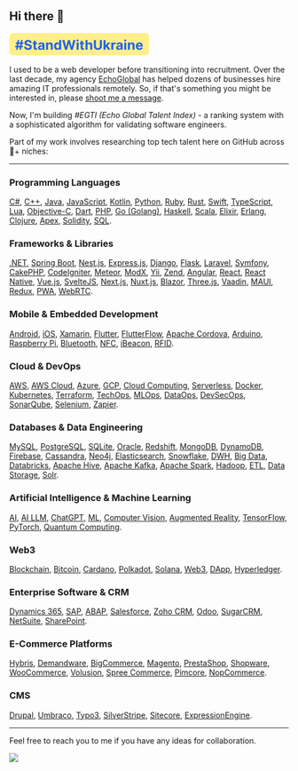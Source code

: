 ## Hi there 👋

![StandWithUkraine](https://raw.githubusercontent.com/vshymanskyy/StandWithUkraine/main/badges/StandWithUkraine.svg)

I used to be a web developer before transitioning into recruitment. Over the last decade, my agency [EchoGlobal](https://echoglobal.tech/) has helped dozens of businesses hire amazing IT professionals remotely. So, if that's something you might be interested in, please [shoot me a message](https://echoglobal.tech/contact/).

Now, I'm building *#EGTI (Echo Global Talent Index)* - a ranking system with a sophisticated algorithm for validating software engineers.

Part of my work involves researching top tech talent here on GitHub across 💯+ niches:

---

### Programming Languages

[C#](https://echoglobal.tech/technologies/csharp/), [C++](https://echoglobal.tech/technologies/cplusplus/), [Java](https://echoglobal.tech/technologies/java/), [JavaScript](https://echoglobal.tech/technologies/javascript/), [Kotlin](https://echoglobal.tech/technologies/kotlin/), [Python](https://echoglobal.tech/technologies/python/), [Ruby](https://echoglobal.tech/technologies/ruby/), [Rust](https://echoglobal.tech/technologies/rust/), [Swift](https://echoglobal.tech/technologies/swift/), [TypeScript](https://echoglobal.tech/technologies/typescript/), [Lua](https://echoglobal.tech/technologies/lua/), [Objective-C](https://echoglobal.tech/technologies/objective-c/), [Dart](https://echoglobal.tech/technologies/dart/), [PHP](https://echoglobal.tech/technologies/php/), [Go (Golang)](https://echoglobal.tech/technologies/go/), [Haskell](https://echoglobal.tech/technologies/haskell/), [Scala](https://echoglobal.tech/technologies/scala/), [Elixir](https://echoglobal.tech/technologies/elixir/), [Erlang](https://echoglobal.tech/technologies/erlang/), [Clojure](https://echoglobal.tech/technologies/clojure/), [Apex](https://echoglobal.tech/technologies/apex/), [Solidity](https://echoglobal.tech/technologies/solidity/), [SQL](https://echoglobal.tech/technologies/sql/).

### Frameworks & Libraries

[.NET](https://echoglobal.tech/technologies/dotnet/), [Spring Boot](https://echoglobal.tech/technologies/spring-boot/), [Nest.js](https://echoglobal.tech/technologies/nest-js/), [Express.js](https://echoglobal.tech/technologies/express-js/), [Django](https://echoglobal.tech/technologies/django/), [Flask](https://echoglobal.tech/technologies/flask/), [Laravel](https://echoglobal.tech/technologies/laravel/), [Symfony](https://echoglobal.tech/technologies/symfony/), [CakePHP](https://echoglobal.tech/technologies/cakephp/), [CodeIgniter](https://echoglobal.tech/technologies/codeigniter/), [Meteor](https://echoglobal.tech/technologies/meteor/), [ModX](https://echoglobal.tech/technologies/modx/), [Yii](https://echoglobal.tech/technologies/yii/), [Zend](https://echoglobal.tech/technologies/zend/), [Angular](https://echoglobal.tech/technologies/angular/), [React](https://echoglobal.tech/technologies/react/), [React Native](https://echoglobal.tech/technologies/react-native/), [Vue.js](https://echoglobal.tech/technologies/vue-js/), [SvelteJS](https://echoglobal.tech/technologies/sveltejs/), [Next.js](https://echoglobal.tech/technologies/next-js/), [Nuxt.js](https://echoglobal.tech/technologies/nuxt-js/), [Blazor](https://echoglobal.tech/technologies/blazor/), [Three.js](https://echoglobal.tech/technologies/three-js/), [Vaadin](https://echoglobal.tech/technologies/vaadin/), [MAUI](https://echoglobal.tech/technologies/maui/), [Redux](https://echoglobal.tech/technologies/redux/), [PWA](https://echoglobal.tech/technologies/pwa/), [WebRTC](https://echoglobal.tech/technologies/webrtc/).

### Mobile & Embedded Development

[Android](https://echoglobal.tech/technologies/android/), [iOS](https://echoglobal.tech/technologies/ios/), [Xamarin](https://echoglobal.tech/technologies/xamarin/), [Flutter](https://echoglobal.tech/technologies/flutter/), [FlutterFlow](https://echoglobal.tech/technologies/flutterflow/), [Apache Cordova](https://echoglobal.tech/technologies/apache-cordova/), [Arduino](https://echoglobal.tech/technologies/arduino/), [Raspberry Pi](https://echoglobal.tech/technologies/raspberry-pi/), [Bluetooth](https://echoglobal.tech/technologies/bluetooth/), [NFC](https://echoglobal.tech/technologies/nfc/), [iBeacon](https://echoglobal.tech/technologies/ibeacon/), [RFID](https://echoglobal.tech/technologies/rfid/).

### Cloud & DevOps

[AWS](https://echoglobal.tech/technologies/aws/), [AWS Cloud](https://echoglobal.tech/technologies/aws-cloud/), [Azure](https://echoglobal.tech/technologies/azure/), [GCP](https://echoglobal.tech/technologies/gcp/), [Cloud Computing](https://echoglobal.tech/technologies/cloud-computing/), [Serverless](https://echoglobal.tech/technologies/serverless/), [Docker](https://echoglobal.tech/technologies/docker/), [Kubernetes](https://echoglobal.tech/technologies/kubernetes/), [Terraform](https://echoglobal.tech/technologies/terraform/), [TechOps](https://echoglobal.tech/technologies/techops/), [MLOps](https://echoglobal.tech/technologies/mlops/), [DataOps](https://echoglobal.tech/technologies/dataops/), [DevSecOps](https://echoglobal.tech/technologies/devsecops/), [SonarQube](https://echoglobal.tech/technologies/sonarqube/), [Selenium](https://echoglobal.tech/technologies/selenium/), [Zapier](https://echoglobal.tech/technologies/zapier/).

### Databases & Data Engineering

[MySQL](https://echoglobal.tech/technologies/mysql/), [PostgreSQL](https://echoglobal.tech/technologies/postgresql/), [SQLite](https://echoglobal.tech/technologies/sqlite/), [Oracle](https://echoglobal.tech/technologies/oracle/), [Redshift](https://echoglobal.tech/technologies/redshift/), [MongoDB](https://echoglobal.tech/technologies/mongodb/), [DynamoDB](https://echoglobal.tech/technologies/dynamodb/), [Firebase](https://echoglobal.tech/technologies/firebase/), [Cassandra](https://echoglobal.tech/technologies/cassandra/), [Neo4j](https://echoglobal.tech/technologies/neo4j/), [Elasticsearch](https://echoglobal.tech/technologies/elasticsearch/), [Snowflake](https://echoglobal.tech/technologies/snowflake/), [DWH](https://echoglobal.tech/technologies/dwh/), [Big Data](https://echoglobal.tech/technologies/big-data/), [Databricks](https://echoglobal.tech/technologies/databricks/), [Apache Hive](https://echoglobal.tech/technologies/apache-hive/), [Apache Kafka](https://echoglobal.tech/technologies/apache-kafka/), [Apache Spark](https://echoglobal.tech/technologies/apache-spark/), [Hadoop](https://echoglobal.tech/technologies/hadoop/), [ETL](https://echoglobal.tech/technologies/etl/), [Data Storage](https://echoglobal.tech/technologies/data-storage/), [Solr](https://echoglobal.tech/technologies/solr/).

### Artificial Intelligence & Machine Learning

[AI](https://echoglobal.tech/technologies/ai/), [AI LLM](https://echoglobal.tech/technologies/ai-llm/), [ChatGPT](https://echoglobal.tech/technologies/chatgpt/), [ML](https://echoglobal.tech/technologies/ml/), [Computer Vision](https://echoglobal.tech/technologies/computer-vision/), [Augmented Reality](https://echoglobal.tech/technologies/augmented-reality/), [TensorFlow](https://echoglobal.tech/technologies/tensorflow/), [PyTorch](https://echoglobal.tech/technologies/pytorch/), [Quantum Computing](https://echoglobal.tech/technologies/quantum-computing/).

### Web3

[Blockchain](https://echoglobal.tech/technologies/blockchain/), [Bitcoin](https://echoglobal.tech/technologies/bitcoin/), [Cardano](https://echoglobal.tech/technologies/cardano/), [Polkadot](https://echoglobal.tech/technologies/polkadot/), [Solana](https://echoglobal.tech/technologies/solana/), [Web3](https://echoglobal.tech/technologies/web3/), [DApp](https://echoglobal.tech/technologies/dapp/), [Hyperledger](https://echoglobal.tech/technologies/hyperledger/).

### Enterprise Software & CRM

[Dynamics 365](https://echoglobal.tech/technologies/dynamics-365/), [SAP](https://echoglobal.tech/technologies/sap/), [ABAP](https://echoglobal.tech/technologies/abap/), [Salesforce](https://echoglobal.tech/technologies/salesforce/), [Zoho CRM](https://echoglobal.tech/technologies/zoho-crm/), [Odoo](https://echoglobal.tech/technologies/odoo/), [SugarCRM](https://echoglobal.tech/technologies/sugarcrm/), [NetSuite](https://echoglobal.tech/technologies/netsuite/), [SharePoint](https://echoglobal.tech/technologies/sharepoint/).

### E-Commerce Platforms

[Hybris](https://echoglobal.tech/technologies/hybris/), [Demandware](https://echoglobal.tech/technologies/demandware/), [BigCommerce](https://echoglobal.tech/technologies/bigcommerce/), [Magento](https://echoglobal.tech/technologies/magento/), [PrestaShop](https://echoglobal.tech/technologies/prestashop/), [Shopware](https://echoglobal.tech/technologies/shopware/), [WooCommerce](https://echoglobal.tech/technologies/woocommerce/), [Volusion](https://echoglobal.tech/technologies/volusion/), [Spree Commerce](https://echoglobal.tech/technologies/spree-commerce/), [Pimcore](https://echoglobal.tech/technologies/pimcore/), [NopCommerce](https://echoglobal.tech/technologies/nopcommerce/).

### CMS

[Drupal](https://echoglobal.tech/technologies/drupal/), [Umbraco](https://echoglobal.tech/technologies/umbraco/), [Typo3](https://echoglobal.tech/technologies/typo3/), [SilverStripe](https://echoglobal.tech/technologies/silverstripe/), [Sitecore](https://echoglobal.tech/technologies/sitecore/), [ExpressionEngine](https://echoglobal.tech/technologies/expressionengine/).

---

Feel free to reach you to me if you have any ideas for collaboration.

![](https://komarev.com/ghpvc/?username=lreverchuk&color=green)
